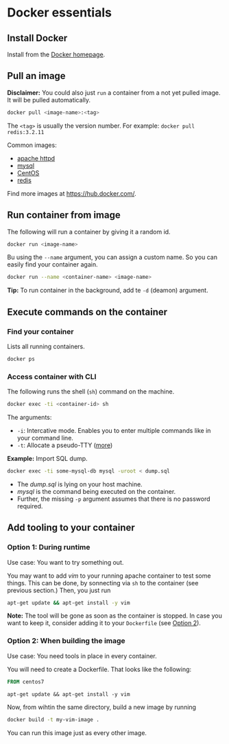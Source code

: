 # Docker essentials

## Install Docker
Install from the [Docker homepage][1].

[1]: https://store.docker.com/editions/community/docker-ce-desktop-mac

## Pull an image

**Disclaimer:** You could also just `run` a container from a not yet pulled image. It will be pulled automatically.

```sh
docker pull <image-name>:<tag>
```

The `<tag>` is usually the version number. For example: `docker pull redis:3.2.11`

Common images:
* [apache httpd](https://hub.docker.com/_/httpd/)
* [mysql](https://hub.docker.com/_/mysql/)
* [CentOS](https://hub.docker.com/_/centos/)
* [redis](https://hub.docker.com/_/redis/)

Find more images at https://hub.docker.com/.


## Run container from image
The following will run a container by giving it a random id.
```sh
docker run <image-name>
```

Bu using the `--name` argument, you can assign a custom name. So you can easily find your container again.
```sh
docker run --name <container-name> <image-name>
```

**Tip:** To run container in the background, add te `-d` (deamon) argument.

## Execute commands on the container

### Find your container
Lists all running containers.
```sh
docker ps
```

### Access container with CLI
The following runs the shell (`sh`) command on the machine.
```sh
docker exec -ti <container-id> sh
```

The arguments:
* `-i`: Intercative mode. Enables you to enter multiple commands like in your command line.
* `-t`: Allocate a pseudo-TTY ([more](https://stackoverflow.com/a/10346575/90432))

**Example:** Import SQL dump.
```sh
docker exec -ti some-mysql-db mysql -uroot < dump.sql
```
* The _dump.sql_ is lying on your host machine.
* _mysql_ is the command being executed on the container.
* Further, the missing `-p` argument assumes that there is no password required.

## Add tooling to your container

### Option 1: During runtime

Use case: You want to try something out.

You may want to add _vim_ to your running apache container to test some things. This can be done, by sonnecting via `sh` to the container (see previous section.)
Then, you just run
```sh
apt-get update && apt-get install -y vim
```

**Note:** The tool will be gone as soon as the container is stopped. In case you want to keep it, consider adding it to your `Dockerfile` (see [Option 2](#option-2-when-building-the-image)).


### Option 2: When building the image

Use case: You need tools in place in every container.

You will need to create a Dockerfile. That looks like the following:
```Dockerfile
FROM centos7

apt-get update && apt-get install -y vim
```

Now, from wihtin the same directory, build a new image by running
```sh
docker build -t my-vim-image .
```

You can run this image just as every other image.
